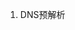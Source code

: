 1. DNS预解析
<meta http-equiv="x-dns-prefetch-control" content="on" />
<link rel="dns-prefetch" href="//img.alicdn.com">

